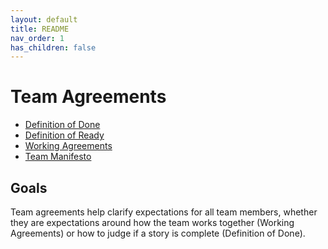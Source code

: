 ```yaml
---
layout: default
title: README
nav_order: 1
has_children: false
---
```


# Team Agreements

* [Definition of Done](./definition-of-done.md)
* [Definition of Ready](./definition-of-ready.md)
* [Working Agreements](./working-agreements.md)
* [Team Manifesto](./team-manifesto.md)

## Goals

Team agreements help clarify expectations for all team members, whether they are expectations around how the team works together (Working Agreements) or how to judge if a story is complete (Definition of Done).
